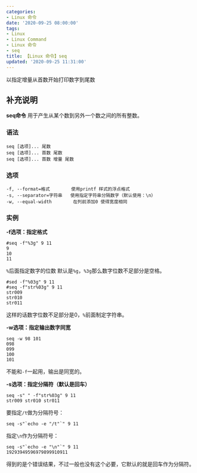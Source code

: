 ```yaml
---
categories:
- Linux 命令
date: '2020-09-25 08:00:00'
tags:
- Linux
- Linux Command
- Linux 命令
- seq
title: 【Linux 命令】seq
updated: '2020-09-25 11:31:00'
---
```


以指定增量从首数开始打印数字到尾数

## 补充说明

**seq命令** 用于产生从某个数到另外一个数之间的所有整数。

###  语法

```shell
seq [选项]... 尾数
seq [选项]... 首数 尾数
seq [选项]... 首数 增量 尾数
```

###  选项

```shell
-f, --format=格式        使用printf 样式的浮点格式
-s, --separator=字符串   使用指定字符串分隔数字（默认使用：\n）
-w, --equal-width        在列前添加0 使得宽度相同
```

###  实例

 **-f选项：指定格式** 

```shell
#seq -f"%3g" 9 11
9
10
11
```

`%`后面指定数字的位数 默认是`%g`，`%3g`那么数字位数不足部分是空格。

```shell
#sed -f"%03g" 9 11
#seq -f"str%03g" 9 11
str009
str010
str011
```

这样的话数字位数不足部分是0，`%`前面制定字符串。

 **-w选项：指定输出数字同宽** 

```shell
seq -w 98 101
098
099
100
101
```

不能和`-f`一起用，输出是同宽的。

 **-s选项：指定分隔符（默认是回车）** 

```shell
seq -s" " -f"str%03g" 9 11
str009 str010 str011
```

要指定`/t`做为分隔符号：

```shell
seq -s"`echo -e "/t"`" 9 11
```

指定`\n`作为分隔符号：

```shell
seq -s"`echo -e "\n"`" 9 11
19293949596979899910911
```

得到的是个错误结果，不过一般也没有这个必要，它默认的就是回车作为分隔符。


<!-- Linux命令行搜索引擎：https://jaywcjlove.github.io/linux-command/ -->
